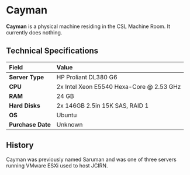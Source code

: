 # Cayman

**Cayman** is a physical machine residing in the CSL Machine Room. It currently does nothing.

## Technical Specifications

| Field | Value |
| :--- | :--- |
| **Server Type** | HP Proliant DL380 G6 |
| **CPU** | 2x Intel Xeon E5540 Hexa-Core @ 2.53 GHz |
| **RAM** | 24 GB |
| **Hard Disks** | 2x 146GB 2.5in 15K SAS, RAID 1 |
| **OS** | Ubuntu |
| **Purchase Date** | Unknown |

## History

Cayman was previously named Saruman and was one of three servers running VMware ESXi used to host JCIRN.

